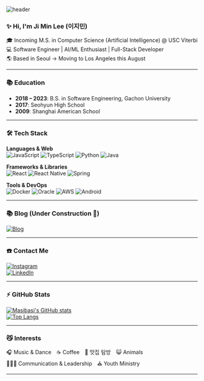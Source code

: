 ![header](https://capsule-render.vercel.app/api?text=Ji%20Min%20Lee&animation=fadeIn&height=200&color=gradient&type=waving)

### ✨ Hi, I'm Ji Min Lee (이지민)

🎓 Incoming M.S. in Computer Science (Artificial Intelligence) @ USC Viterbi  
💻 Software Engineer | AI/ML Enthusiast | Full-Stack Developer  
🌎 Based in Seoul → Moving to Los Angeles this August  

---

### 📚 Education  
- **2018 – 2023**: B.S. in Software Engineering, Gachon University  
- **2017**: Seohyun High School  
- **2009**: Shanghai American School  

---

### 🛠 Tech Stack  

**Languages & Web**  
![JavaScript](https://img.shields.io/badge/JavaScript-%23323330.svg?style=flat&logo=javascript&logoColor=%23F7DF1E)
![TypeScript](https://img.shields.io/badge/TypeScript-%23007ACC.svg?style=flat&logo=typescript&logoColor=white)
![Python](https://img.shields.io/badge/Python-3670A0?style=flat&logo=python&logoColor=ffdd54)
![Java](https://img.shields.io/badge/Java-%23ED8B00.svg?style=flat&logo=java&logoColor=white)

**Frameworks & Libraries**  
![React](https://img.shields.io/badge/React-%2320232a.svg?style=flat&logo=react&logoColor=%2361DAFB)
![React Native](https://img.shields.io/badge/React_Native-%2320232a.svg?style=flat&logo=react&logoColor=%2361DAFB)
![Spring](https://img.shields.io/badge/Spring-6DB33F?style=flat&logo=Spring&logoColor=white)

**Tools & DevOps**  
![Docker](https://img.shields.io/badge/Docker-2496ED?style=flat&logo=Docker&logoColor=white)
![Oracle](https://img.shields.io/badge/Oracle-F80000?style=flat&logo=oracle&logoColor=white)
![AWS](https://img.shields.io/badge/AWS-232F3E?style=flat&logo=amazonaws&logoColor=white)
![Android](https://img.shields.io/badge/Android-3DDC84?style=flat&logo=android&logoColor=white)

---

### 📚 Blog (Under Construction 🚧)
<a href="https://jimin.blog/">
<img src="https://img.shields.io/badge/Blog-4285F4?style=for-the-badge&logo=Blogger&logoColor=white" alt="Blog"/>
</a>

---


### ☎️ Contact Me  
<a href="https://www.instagram.com/naive_jimin/">![Instagram](https://img.shields.io/badge/@naive_jimin-E4405F?style=for-the-badge&logo=instagram&logoColor=white)</a>  
<a href="https://www.linkedin.com/in/ji-min-lee-486856252/">![LinkedIn](https://img.shields.io/badge/LinkedIn-0077B5?style=for-the-badge&logo=linkedin&logoColor=white)</a>

---

### ⚡️ GitHub Stats  
[![Masibasi's GitHub stats](https://github-readme-stats.vercel.app/api?username=masibasi&count_private=true&theme=dracula)](https://github.com/anuraghazra/github-readme-stats)  
[![Top Langs](https://github-readme-stats.vercel.app/api/top-langs/?username=masibasi&langs_count=8&hide=jupyter%20notebook&theme=dracula)](https://github.com/anuraghazra/github-readme-stats)

---

### 😼 Interests  
🎧 Music & Dance ☕ Coffee 🍰 맛집 탐방 😺 Animals  
🧑‍🤝‍🧑 Communication & Leadership ⛪ Youth Ministry

---
